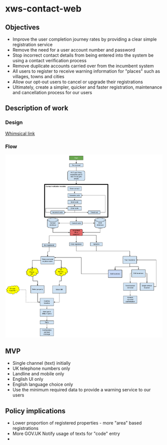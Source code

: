 # xws-contact-web

## Objectives

* Improve the user completion journey rates by providing a clear simple registration service
* Remove the need for a user account number and password
* Stop incorrect contact details from being entered into the system be using a contact verification process
* Remove duplicate accounts carried over from the incumbent system
* All users to register to receive warning information for "places" such as villages, towns and cities
* Allow our opt-out users to cancel or upgrade their registrations
* Ultimately, create a simpler, quicker and faster registration, maintenance and cancellation process for our users

## Description of work

### Design

[Whimsical link](https://whimsical.com/MMVS4m8aLDFESJwiCoTB9w)

### Flow

![xws-contact-web-steps](https://github.com/NeXt-Warning-System/documentation/blob/master/xws-contact-web/design/Contact%20first%20alpha%20v4.png)


## MVP

* Single channel (text) initially
* UK telephone numbers only
* Landline and mobile only
* English UI only
* English language choice only
* Use the minimum required data to provide a warning service to our users

## Policy implications

* Lower proportion of registered properties - more "area" based registrations
* More GOV.UK Notify usage of texts for "code" entry
* 
